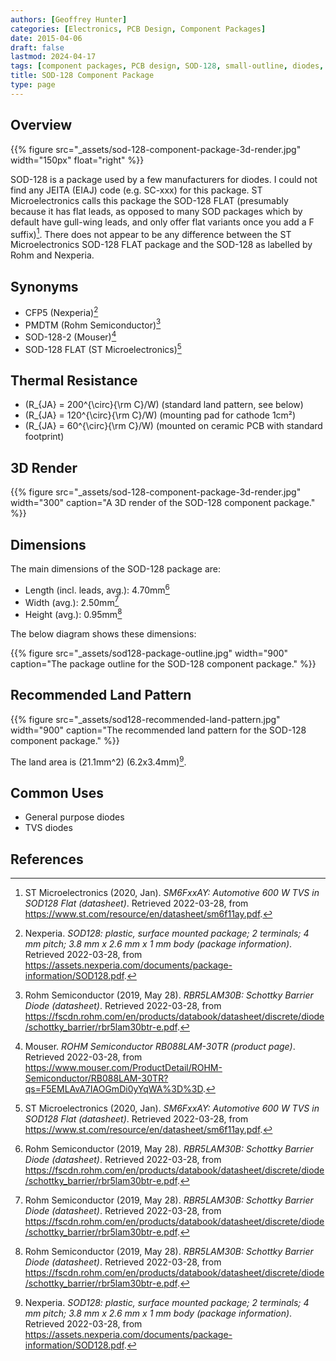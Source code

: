 ```yaml
---
authors: [Geoffrey Hunter]
categories: [Electronics, PCB Design, Component Packages]
date: 2015-04-06
draft: false
lastmod: 2024-04-17
tags: [component packages, PCB design, SOD-128, small-outline, diodes, PMDTM, CFP5, SOD-128 FLAT, Nexperia, Rohm Semiconductor, ST Microelectronics]
title: SOD-128 Component Package
type: page
---
```


## Overview

{{% figure src="_assets/sod-128-component-package-3d-render.jpg" width="150px" float="right" %}}

SOD-128 is a package used by a few manufacturers for diodes. I could not find any JEITA (EIAJ) code (e.g. SC-xxx) for this package. ST Microelectronics calls this package the SOD-128 FLAT (presumably because it has flat leads, as opposed to many SOD packages which by default have gull-wing leads, and only offer flat variants once you add a F suffix)[^bib-st-sm6fxxay-ds]. There does not appear to be any difference between the ST Microelectronics SOD-128 FLAT package and the SOD-128 as labelled by Rohm and Nexperia.

## Synonyms

* CFP5 (Nexperia)[^bib-nexperia-sod-128]
* PMDTM (Rohm Semiconductor)[^bib-rohm-rbr5lam30b-ds]
* SOD-128-2 (Mouser)[^bib-mouser-rb088lam-30tr]
* SOD-128 FLAT (ST Microelectronics)[^bib-st-sm6fxxay-ds]

## Thermal Resistance

* \(R_{JA} = 200^{\circ}{\rm C}/W\) (standard land pattern, see below)
* \(R_{JA} = 120^{\circ}{\rm C}/W\) (mounting pad for cathode 1cm²)
* \(R_{JA} = 60^{\circ}{\rm C}/W\) (mounted on ceramic PCB with standard footprint)

## 3D Render

{{% figure src="_assets/sod-128-component-package-3d-render.jpg" width="300" caption="A 3D render of the SOD-128 component package." %}}

## Dimensions

The main dimensions of the SOD-128 package are:

* Length (incl. leads, avg.): 4.70mm[^bib-rohm-rbr5lam30b-ds]
* Width (avg.): 2.50mm[^bib-rohm-rbr5lam30b-ds]
* Height (avg.): 0.95mm[^bib-rohm-rbr5lam30b-ds]

The below diagram shows these dimensions:

{{% figure src="_assets/sod128-package-outline.jpg" width="900" caption="The package outline for the SOD-128 component package." %}}

## Recommended Land Pattern

{{% figure src="_assets/sod128-recommended-land-pattern.jpg" width="900" caption="The recommended land pattern for the SOD-128 component package." %}}

The land area is \(21.1mm^2\) (6.2x3.4mm)[^bib-nexperia-sod-128].

## Common Uses

* General purpose diodes
* TVS diodes

## References

[^bib-nexperia-sod-128]:  Nexperia. _SOD128: plastic, surface mounted package; 2 terminals; 4 mm pitch; 3.8 mm x 2.6 mm x 1 mm body (package information)_. Retrieved 2022-03-28, from https://assets.nexperia.com/documents/package-information/SOD128.pdf.
[^bib-mouser-rb088lam-30tr]:  Mouser. _ROHM Semiconductor RB088LAM-30TR (product page)_. Retrieved 2022-03-28, from https://www.mouser.com/ProductDetail/ROHM-Semiconductor/RB088LAM-30TR?qs=F5EMLAvA7IAOGmDi0yYqWA%3D%3D.
[^bib-rohm-rbr5lam30b-ds]:  Rohm Semiconductor (2019, May 28). _RBR5LAM30B: Schottky Barrier Diode (datasheet)_. Retrieved 2022-03-28, from https://fscdn.rohm.com/en/products/databook/datasheet/discrete/diode/schottky_barrier/rbr5lam30btr-e.pdf.
[^bib-st-sm6fxxay-ds]:  ST Microelectronics (2020, Jan). _SM6FxxAY: Automotive 600 W TVS in SOD128 Flat (datasheet)_. Retrieved 2022-03-28, from https://www.st.com/resource/en/datasheet/sm6f11ay.pdf.
